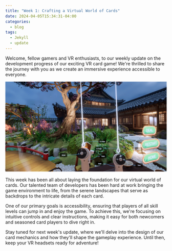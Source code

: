 ```yaml
---
title: "Week 1: Crafting a Virtual World of Cards"
date: 2024-04-05T15:34:31-04:00
categories:
  - blog
tags:
  - Jekyll
  - update
---
```


Welcome, fellow gamers and VR enthusiasts, to our weekly update on the development progress of our exciting VR card game! We're thrilled to share the journey with you as we create an immersive experience accessible to everyone.

![controller set up](/assets/images/controller.png)

This week has been all about laying the foundation for our virtual world of cards. Our talented team of developers has been hard at work bringing the game environment to life, from the serene landscapes that serve as backdrops to the intricate details of each card.

One of our primary goals is accessibility, ensuring that players of all skill levels can jump in and enjoy the game. To achieve this, we're focusing on intuitive controls and clear instructions, making it easy for both newcomers and seasoned card players to dive right in.

Stay tuned for next week's update, where we'll delve into the design of our card mechanics and how they'll shape the gameplay experience. Until then, keep your VR headsets ready for adventure!
